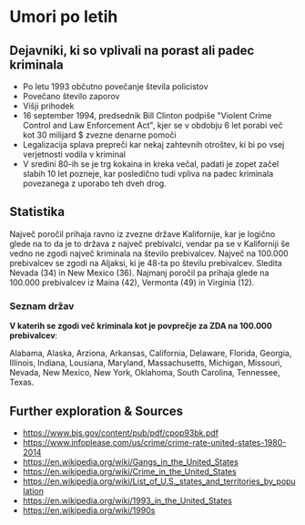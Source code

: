 # Umori po letih

## Dejavniki, ki so vplivali na porast ali padec kriminala

* Po letu 1993 občutno povečanje števila policistov
* Povečano število zaporov
* Višji prihodek
* 16 september 1994, predsednik Bill Clinton podpiše "Violent Crime Control and Law Enforcement Act", kjer se v obdobju 6 let porabi več kot 30 milijard $ zvezne denarne pomoči
* Legalizacija splava prepreči kar nekaj zahtevnih otroštev, ki bi po vsej verjetnosti vodila v kriminal
* V sredini 80-ih se je trg kokaina in kreka večal, padati je zopet začel slabih 10 let pozneje, kar posledično tudi vpliva na padec kriminala povezanega z uporabo teh dveh drog.

## Statistika

Največ poročil prihaja ravno iz zvezne države Kalifornije, kar je logično glede na to da je to država z največ prebivalci, vendar
 pa se v Kaliforniji še vedno ne zgodi največ kriminala na število prebivalcev. Največ na 100.000 prebivalcev se zgodi na Aljaksi, ki je 48-ta po številu prebivalcev. Sledita Nevada (34) in New Mexico (36). Najmanj poročil pa prihaja glede na 100.000 prebivalcev
iz Maina (42), Vermonta (49) in Virginia (12).

### Seznam držav
**V katerih se zgodi več kriminala kot je povprečje za ZDA na 100.000 prebivalcev**:

Alabama, Alaska, Arziona, Arkansas, California, Delaware, Florida, Georgia, Illinois, Indiana, Lousiana, Maryland, Massachusetts,
Michigan, Missouri, Nevada, New Mexico, New York, Oklahoma, South Carolina, Tennessee, Texas.

## Further exploration & Sources

* https://www.bjs.gov/content/pub/pdf/cpop93bk.pdf
* https://www.infoplease.com/us/crime/crime-rate-united-states-1980-2014
* https://en.wikipedia.org/wiki/Gangs_in_the_United_States
* https://en.wikipedia.org/wiki/Crime_in_the_United_States
* https://en.wikipedia.org/wiki/List_of_U.S._states_and_territories_by_population
* https://en.wikipedia.org/wiki/1993_in_the_United_States
* https://en.wikipedia.org/wiki/1990s
